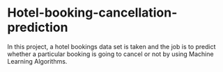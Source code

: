 # Hotel-booking-cancellation-prediction
In this project, a hotel bookings data set is taken and the job is to predict whether a particular booking is going to cancel or not by using Machine Learning Algorithms.
